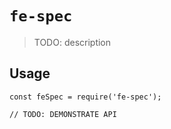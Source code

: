 # `fe-spec`

> TODO: description

## Usage

```
const feSpec = require('fe-spec');

// TODO: DEMONSTRATE API
```
